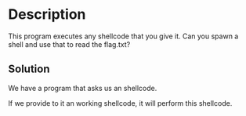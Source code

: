
# Description
This program executes any shellcode that you give it. Can you spawn a shell and use that to read the flag.txt?



## Solution 

We have a program that asks us an shellcode.

If we provide to it an working shellcode, it will perform this shellcode.
